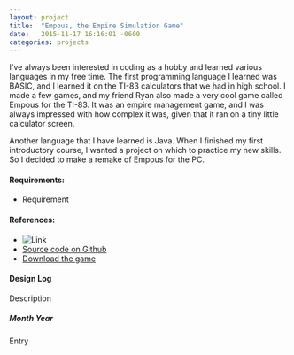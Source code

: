 ```yaml
---
layout: project
title:  "Empous, the Empire Simulation Game"
date:   2015-11-17 16:16:01 -0600
categories: projects
---
```


I've always been interested in coding as a hobby and learned various languages in my free time. The first programming language I learned was BASIC, and I learned it on the TI-83 calculators that we had in high school. I made a few games, and my friend Ryan also made a very cool game called Empous for the TI-83. It was an empire management game, and I was always impressed with how complex it was, given that it ran on a tiny little calculator screen.

Another language that I have learned is Java. When I finished my first introductory course, I wanted a project on which to practice my new skills. So I decided to make a remake of Empous for the PC. 

#### Requirements:

* Requirement

#### References:

* ![Link](URL)
* <a href="https://github.com/Angineer/Empous">Source code on Github</a>
* <a href="resources/Empous.jar">Download the game</a>


#### Design Log
Description

##### Month Year
Entry
